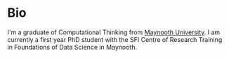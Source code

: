 Bio
===

I'm a graduate of Computational Thinking from [Maynooth University](https://www.maynoothuniversity.ie/).
I am currently a first year PhD student with the SFI Centre of Research Training in Foundations of Data Science in Maynooth. 
